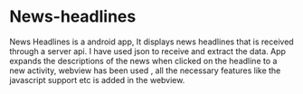 # News-headlines
News Headlines is a android app, It displays news headlines that is received through a server api. I have used json to receive and extract the data. App expands the descriptions of the news when clicked on the headline to a new activity, webview has been used , all the necessary features like the javascript support etc is added in the webview.
